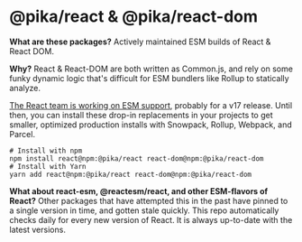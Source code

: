 # @pika/react & @pika/react-dom

**What are these packages?** Actively maintained ESM builds of React & React DOM.

**Why?** React & React-DOM are both written as Common.js, and rely on some funky dynamic logic that's difficult for ESM bundlers like Rollup to statically analyze.

[The React team is working on ESM support](https://github.com/facebook/react/issues/11503), probably for a v17 release. Until then, you can install these drop-in replacements in your projects to get smaller, optimized production installs with Snowpack, Rollup, Webpack, and Parcel.

```
# Install with npm
npm install react@npm:@pika/react react-dom@npm:@pika/react-dom
# Install with Yarn
yarn add react@npm:@pika/react react-dom@npm:@pika/react-dom
```

**What about react-esm, @reactesm/react, and other ESM-flavors of React?** Other packages that have attempted this in the past have pinned to a single version in time, and gotten stale quickly. This repo automatically checks daily for every new version of React. It is always up-to-date with the latest versions.
